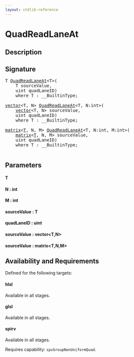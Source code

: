 ```yaml
---
layout: stdlib-reference
---
```


# QuadReadLaneAt

## Description





## Signature 

<pre>
T <a href="/stdlib-reference/global-decls/QuadReadLaneAt">QuadReadLaneAt</a>&lt;T&gt;(
    T <span class='code_param'>sourceValue</span>,
    <span class="code_keyword">uint</span> <span class='code_param'>quadLaneID</span>)
    <span class='code_keyword'>where</span> T : __BuiltinType;

<a href="/stdlib-reference/types/vector/index" class="code_type">vector</a>&lt;T, N&gt; <a href="/stdlib-reference/global-decls/QuadReadLaneAt">QuadReadLaneAt</a>&lt;T, N:<span class="code_keyword">int</span>&gt;(
    <a href="/stdlib-reference/types/vector/index" class="code_type">vector</a>&lt;T, N&gt; <span class='code_param'>sourceValue</span>,
    <span class="code_keyword">uint</span> <span class='code_param'>quadLaneID</span>)
    <span class='code_keyword'>where</span> T : __BuiltinType;

<a href="/stdlib-reference/types/matrix/index" class="code_type">matrix</a>&lt;<a href="/stdlib-reference/types/matrix/T">T</a>, N, M&gt; <a href="/stdlib-reference/global-decls/QuadReadLaneAt">QuadReadLaneAt</a>&lt;T, N:<span class="code_keyword">int</span>, M:<span class="code_keyword">int</span>&gt;(
    <a href="/stdlib-reference/types/matrix/index" class="code_type">matrix</a>&lt;<a href="/stdlib-reference/types/matrix/T">T</a>, N, M&gt; <span class='code_param'>sourceValue</span>,
    <span class="code_keyword">uint</span> <span class='code_param'>quadLaneID</span>)
    <span class='code_keyword'>where</span> T : __BuiltinType;

</pre>

## Parameters

#### T
#### N : int
#### M : int
#### sourceValue : T
#### quadLaneID : uint
#### sourceValue : vector\<T,N\>
#### sourceValue : matrix\<T,N,M\>

## Availability and Requirements

Defined for the following targets:

#### hlsl
Available in all stages.

#### glsl
Available in all stages.

#### spirv
Available in all stages.

Requires capability: `spvGroupNonUniformQuad`.



